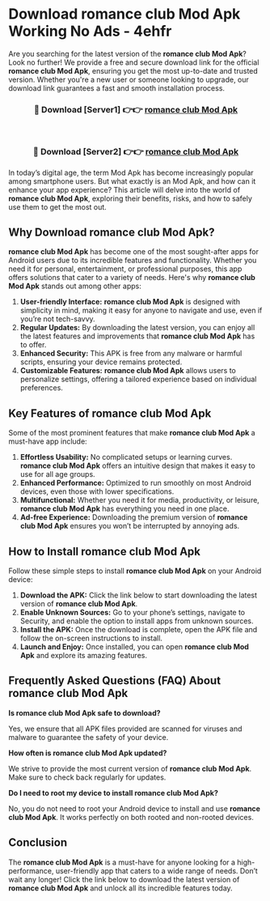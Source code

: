 # Download romance club Mod Apk Working No Ads - 4ehfr

Are you searching for the latest version of the **romance club Mod Apk**? Look no further! We provide a free and secure download link for the official **romance club Mod Apk**, ensuring you get the most up-to-date and trusted version. Whether you're a new user or someone looking to upgrade, our download link guarantees a fast and smooth installation process.

<div align="center">
<h3>🔴 Download [Server1] 👉👉 <a href="https://apk-comot.site?title=romance_club">romance club Mod Apk</a></h3><br>
<h3>🔴 Download [Server2] 👉👉 <a href="https://apk-comot.site?title=romance_club">romance club Mod Apk</a></h3>
</div>

In today’s digital age, the term Mod Apk has become increasingly popular among smartphone users. But what exactly is an Mod Apk, and how can it enhance your app experience? This article will delve into the world of **romance club Mod Apk**, exploring their benefits, risks, and how to safely use them to get the most out.

## Why Download romance club Mod Apk?

**romance club Mod Apk** has become one of the most sought-after apps for Android users due to its incredible features and functionality. Whether you need it for personal, entertainment, or professional purposes, this app offers solutions that cater to a variety of needs. Here's why **romance club Mod Apk** stands out among other apps:

1. **User-friendly Interface:** **romance club Mod Apk** is designed with simplicity in mind, making it easy for anyone to navigate and use, even if you’re not tech-savvy.
2. **Regular Updates:** By downloading the latest version, you can enjoy all the latest features and improvements that **romance club Mod Apk** has to offer.
3. **Enhanced Security:** This APK is free from any malware or harmful scripts, ensuring your device remains protected.
4. **Customizable Features:** **romance club Mod Apk** allows users to personalize settings, offering a tailored experience based on individual preferences.

## Key Features of romance club Mod Apk

Some of the most prominent features that make **romance club Mod Apk** a must-have app include:

1. **Effortless Usability:** No complicated setups or learning curves. **romance club Mod Apk** offers an intuitive design that makes it easy to use for all age groups.
2. **Enhanced Performance:** Optimized to run smoothly on most Android devices, even those with lower specifications.
3. **Multifunctional:** Whether you need it for media, productivity, or leisure, **romance club Mod Apk** has everything you need in one place.
4. **Ad-free Experience:** Downloading the premium version of **romance club Mod Apk** ensures you won’t be interrupted by annoying ads.

## How to Install romance club Mod Apk

Follow these simple steps to install **romance club Mod Apk** on your Android device:

1. **Download the APK:** Click the link below to start downloading the latest version of **romance club Mod Apk**.
2. **Enable Unknown Sources:** Go to your phone’s settings, navigate to Security, and enable the option to install apps from unknown sources.
3. **Install the APK:** Once the download is complete, open the APK file and follow the on-screen instructions to install.
4. **Launch and Enjoy:** Once installed, you can open **romance club Mod Apk** and explore its amazing features.

## Frequently Asked Questions (FAQ) About romance club Mod Apk

**Is romance club Mod Apk safe to download?**

Yes, we ensure that all APK files provided are scanned for viruses and malware to guarantee the safety of your device.

**How often is romance club Mod Apk updated?**

We strive to provide the most current version of **romance club Mod Apk**. Make sure to check back regularly for updates.

**Do I need to root my device to install romance club Mod Apk?**

No, you do not need to root your Android device to install and use **romance club Mod Apk**. It works perfectly on both rooted and non-rooted devices.

## Conclusion

The **romance club Mod Apk** is a must-have for anyone looking for a high-performance, user-friendly app that caters to a wide range of needs. Don’t wait any longer! Click the link below to download the latest version of **romance club Mod Apk** and unlock all its incredible features today.
